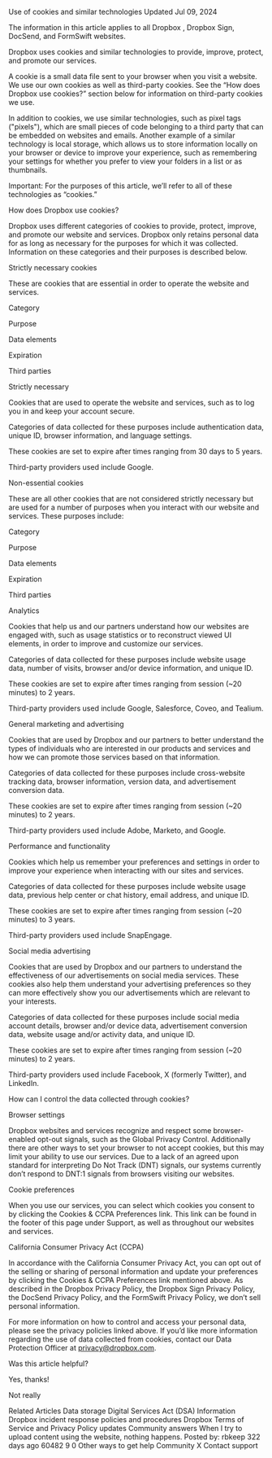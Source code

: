 Use of cookies and similar technologies
Updated Jul 09, 2024

The information in this article applies to all Dropbox , Dropbox Sign, DocSend, and FormSwift websites.

Dropbox uses cookies and similar technologies to provide, improve, protect, and promote our services. 
 

A cookie is a small data file sent to your browser when you visit a website. We use our own cookies as well as third-party cookies. See the “How does Dropbox use cookies?” section below for information on third-party cookies we use.
 

In addition to cookies, we use similar technologies, such as pixel tags ("pixels"), which are small pieces of code belonging to a third party that can be embedded on websites and emails. Another example of a similar technology is local storage, which allows us to store information locally on your browser or device to improve your experience, such as remembering your settings for whether you prefer to view your folders in a list or as thumbnails.

Important: For the purposes of this article, we’ll refer to all of these technologies as “cookies.”

How does Dropbox use cookies?

Dropbox uses different categories of cookies to provide, protect, improve, and promote our website and services. Dropbox only retains personal data for as long as necessary for the purposes for which it was collected. Information on these categories and their purposes is described below.

Strictly necessary cookies

These are cookies that are essential in order to operate the website and services.

Category

	

Purpose

	

Data elements

	

Expiration

	

Third parties




Strictly necessary

	

Cookies that are used to operate the website and services, such as to log you in and keep your account secure.

	

Categories of data collected for these purposes include authentication data, unique ID, browser information, and language settings.

	

These cookies are set to expire after times ranging from 30 days to 5 years.

	

Third-party providers used include Google.

Non-essential cookies


These are all other cookies that are not considered strictly necessary but are used for a number of purposes when you interact with our website and services. These purposes include:

Category

	

Purpose

	

Data elements

	

Expiration

	

Third parties




Analytics

	

Cookies that help us and our partners understand how our websites are engaged with, such as usage statistics or to reconstruct viewed UI elements, in order to improve and customize our services.

	

Categories of data collected for these purposes include website usage data, number of visits, browser and/or device information, and unique ID.

	

These cookies are set to expire after times ranging from session (~20 minutes) to 2 years.

	

Third-party providers used include Google, Salesforce, Coveo, and Tealium.




General marketing and advertising

	

Cookies that are used by Dropbox and our partners to better understand the types of individuals who are interested in our products and services and how we can promote those services based on that information.

	

Categories of data collected for these purposes include cross-website tracking data, browser information, version data, and advertisement conversion data.

	

These cookies are set to expire after times ranging from session (~20 minutes) to 2 years.

	

Third-party providers used include Adobe, Marketo, and Google.




Performance and functionality

	

Cookies which help us remember your preferences and settings in order to improve your experience when interacting with our sites and services.

	

Categories of data collected for these purposes include website usage data, previous help center or chat history, email address, and unique ID.

	

These cookies are set to expire after times ranging from session (~20 minutes) to 3 years.

	

Third-party providers used include SnapEngage.




Social media advertising

	

Cookies that are used by Dropbox and our partners to understand the effectiveness of our advertisements on social media services. These cookies also help them understand your advertising preferences so they can more effectively show you our advertisements which are relevant to your interests.

	

Categories of data collected for these purposes include social media account details, browser and/or device data, advertisement conversion data, website usage and/or activity data, and unique ID.

	

These cookies are set to expire after times ranging from session (~20 minutes) to 2 years.

	

Third-party providers used include Facebook, X (formerly Twitter), and LinkedIn.

How can I control the data collected through cookies?


Browser settings

Dropbox websites and services recognize and respect some browser-enabled opt-out signals, such as the Global Privacy Control. Additionally there are other ways to set your browser to not accept cookies, but this may limit your ability to use our services. Due to a lack of an agreed upon standard for interpreting Do Not Track (DNT) signals, our systems currently don’t respond to DNT:1 signals from browsers visiting our websites.


Cookie preferences


When you use our services, you can select which cookies you consent to by clicking the Cookies & CCPA Preferences link. This link can be found in the footer of this page under Support, as well as throughout our websites and services.


California Consumer Privacy Act (CCPA)


In accordance with the California Consumer Privacy Act, you can opt out of the selling or sharing of personal information and update your preferences by clicking the Cookies & CCPA Preferences link mentioned above. As described in the Dropbox Privacy Policy, the Dropbox Sign Privacy Policy, the DocSend Privacy Policy, and the FormSwift Privacy Policy, we don’t sell personal information.


For more information on how to control and access your personal data, please see the privacy policies linked above. If you’d like more information regarding the use of data collected from cookies, contact our Data Protection Officer at privacy@dropbox.com.

Was this article helpful?

Yes, thanks!

Not really

Related Articles
Data storage
Digital Services Act (DSA) Information
Dropbox incident response policies and procedures
Dropbox Terms of Service and Privacy Policy updates
Community answers
When I try to upload content using the website, nothing happens.
Posted by: rbkeep 322 days ago
 60482
 9
 0
Other ways to get help
Community
X
Contact support